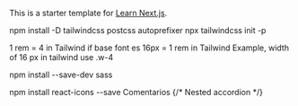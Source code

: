 This is a starter template for [Learn Next.js](https://nextjs.org/learn).


npm install -D tailwindcss postcss autoprefixer
npx tailwindcss init -p

1 rem = 4 in Tailwind
if base font es 16px = 1 rem in Tailwind
Example, width of 16 px in tailwind
use .w-4

npm install --save-dev sass

npm install react-icons --save
Comentarios
{/* Nested accordion */}
